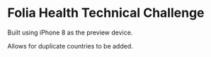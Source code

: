 #  Folia Health Technical Challenge

Built using iPhone 8 as the preview device.

Allows for duplicate countries to be added.
